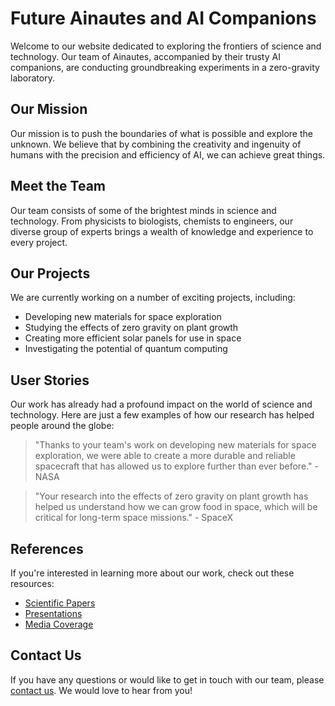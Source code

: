 <!--font:Montserrat-->

# Future Ainautes and AI Companions

Welcome to our website dedicated to exploring the frontiers of science and technology. Our team of Ainautes, accompanied by their trusty AI companions, are conducting groundbreaking experiments in a zero-gravity laboratory. 

## Our Mission
Our mission is to push the boundaries of what is possible and explore the unknown. We believe that by combining the creativity and ingenuity of humans with the precision and efficiency of AI, we can achieve great things.

## Meet the Team
Our team consists of some of the brightest minds in science and technology. From physicists to biologists, chemists to engineers, our diverse group of experts brings a wealth of knowledge and experience to every project.

## Our Projects
We are currently working on a number of exciting projects, including:
- Developing new materials for space exploration
- Studying the effects of zero gravity on plant growth
- Creating more efficient solar panels for use in space
- Investigating the potential of quantum computing

## User Stories
Our work has already had a profound impact on the world of science and technology. Here are just a few examples of how our research has helped people around the globe:

> "Thanks to your team's work on developing new materials for space exploration, we were able to create a more durable and reliable spacecraft that has allowed us to explore further than ever before." - NASA

> "Your research into the effects of zero gravity on plant growth has helped us understand how we can grow food in space, which will be critical for long-term space missions." - SpaceX

## References
If you're interested in learning more about our work, check out these resources:
- [Scientific Papers](#papers)
- [Presentations](#presentations)
- [Media Coverage](#media)

## Contact Us
If you have any questions or would like to get in touch with our team, please [contact us](#contact). We would love to hear from you!

<!--

Write me content for website with wallpaper which alt text is:

"Ainautes and their AI companions conducting experiments in a zero-gravity laboratory, with colorful chemicals and particles floating all around them."

The name/title of the page should not be 1:1 copy of the alt text but rather a real content of the website which is using this wallpaper.

- Use markdown format 
- Start with heading
- Heading should be short and concise
- The content should look like a real website 
- The website should not be about the wallpaper, wallpaper is just a related background
- Heading should be contain work "wallpaper" or "background"
- Include real sections like references, contact, user stories, etc. use things relevant to the page purpose.
- Feel free to use structure like headings, bullets, numbering, blockquotes, paragraphs, horizontal lines, etc.
- You can use formatting like bold or _italic_
- You can include UTF-8 emojis
- Links should be only #hash anchors (and you can refer to the document itself)
- Do not include images


---


# Exploring the Future: Ainautes and their AI Companions Conducting Experiments

Welcome to our website dedicated to exploring the frontiers of science and technology. Our team of Ainautes, accompanied by their trusty AI companions, are conducting groundbreaking experiments in a zero-gravity laboratory. 

## Our Mission
Our mission is to push the boundaries of what is possible and explore the unknown. We believe that by combining the creativity and ingenuity of humans with the precision and efficiency of AI, we can achieve great things.

## Meet the Team
Our team consists of some of the brightest minds in science and technology. From physicists to biologists, chemists to engineers, our diverse group of experts brings a wealth of knowledge and experience to every project.

## Our Projects
We are currently working on a number of exciting projects, including:
- Developing new materials for space exploration
- Studying the effects of zero gravity on plant growth
- Creating more efficient solar panels for use in space
- Investigating the potential of quantum computing

## User Stories
Our work has already had a profound impact on the world of science and technology. Here are just a few examples of how our research has helped people around the globe:

> "Thanks to your team's work on developing new materials for space exploration, we were able to create a more durable and reliable spacecraft that has allowed us to explore further than ever before." - NASA

> "Your research into the effects of zero gravity on plant growth has helped us understand how we can grow food in space, which will be critical for long-term space missions." - SpaceX

## References
If you're interested in learning more about our work, check out these resources:
- [Scientific Papers](#papers)
- [Presentations](#presentations)
- [Media Coverage](#media)

## Contact Us
If you have any questions or would like to get in touch with our team, please [contact us](#contact). We would love to hear from you!


---


Write me a Google font which is best fitting for the website.

Pick from the list:
- Dancing Script
- Great Vibes
- Cinzel Decorative
- Cabin
- Playfair Display
- Cinzel
- Montserrat
- Lato
- Cormorant Garamond
- Poppins
- Inter
- Futura
- Creepster
- Orbitron
- IBM Plex Sans
- Barlow Condensed
- Alegreya
- Lobster
- Exo 2
- Raleway
- Open Sans
- Roboto


Write just the font name nothing else.


---


Montserrat

-->
